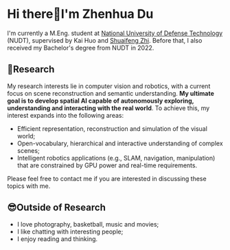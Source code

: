# Hi there👋I'm Zhenhua Du
I'm currently a M.Eng. student at [National University of Defense Technology](https://www.nudt.edu.cn/) (NUDT), supervised by Kai Huo and [Shuaifeng Zhi](https://shuaifengzhi.com/). Before that, I also received my Bachelor's degree from NUDT in 2022.

## 🤗Research
My research interests lie in computer vision and robotics, with a current focus on scene reconstruction and semantic understanding. **My ultimate goal is to develop spatial AI capable of autonomously exploring, understanding and interacting
with the real world**. To achieve this, my interest expands into the following areas:
- Efficient representation, reconstruction and simulation of the visual world; 
- Open-vocabulary, hierarchical and interactive understanding of complex scenes;
- Intelligent robotics applications (e.g., SLAM, navigation, manipulation) that are constrained by GPU power and real-time requirements.

Please feel free to contact me if you are interested in discussing these topics with me.

## 😎Outside of Research
- I love photography, basketball, music and movies;
- I like chatting with interesting people;
- I enjoy reading and thinking.

